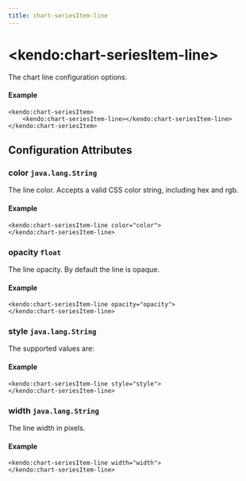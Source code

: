 ```yaml
---
title: chart-seriesItem-line
---
```


# \<kendo:chart-seriesItem-line\>

The chart line configuration options.

#### Example
    <kendo:chart-seriesItem>
        <kendo:chart-seriesItem-line></kendo:chart-seriesItem-line>
    </kendo:chart-seriesItem>

## Configuration Attributes

### color `java.lang.String`

The line color. Accepts a valid CSS color string, including hex and rgb.

#### Example
    <kendo:chart-seriesItem-line color="color">
    </kendo:chart-seriesItem-line>

### opacity `float`

The line opacity. By default the line is opaque.

#### Example
    <kendo:chart-seriesItem-line opacity="opacity">
    </kendo:chart-seriesItem-line>

### style `java.lang.String`

The supported values are:

#### Example
    <kendo:chart-seriesItem-line style="style">
    </kendo:chart-seriesItem-line>

### width `java.lang.String`

The line width in pixels.

#### Example
    <kendo:chart-seriesItem-line width="width">
    </kendo:chart-seriesItem-line>

